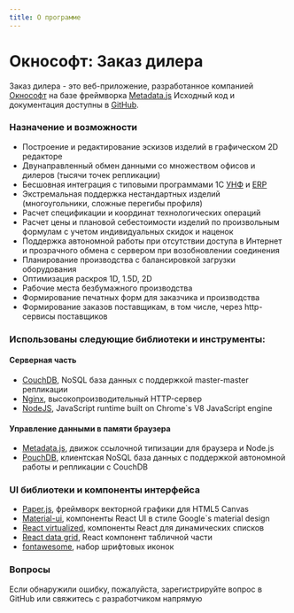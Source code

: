 ```yaml
---
title: О программе
---
```

# Окнософт: Заказ дилера

Заказ дилера - это веб-приложение, разработанное компанией [Окнософт](https://oknosoft.ru/) на базе фреймворка [Metadata.js](https://oknosoft.ru/metadata/)
Исходный код и документация доступны в [GitHub](https://github.com/oknosoft/windowbuilder).

### Назначение и возможности
- Построение и редактирование эскизов изделий в графическом 2D редакторе
- Двунаправленный обмен данными со множеством офисов и дилеров (тысячи точек репликации)
- Бесшовная интеграция с типовыми программами 1С [УНФ]() и [ERP]()
- Экстремальная поддержка нестандартных изделий (многоугольники, сложные перегибы профиля)
- Расчет спецификации и координат технологических операций
- Расчет цены и плановой себестоимости изделий по произвольным формулам с учетом индивидуальных скидок и наценок
- Поддержка автономной работы при отсутствии доступа в Интернет и прозрачного обмена с сервером при возобновлении соединения
- Планирование производства с балансировкой загрузки оборудования
- Оптимизация раскроя 1D, 1.5D, 2D
- Рабочие места безбумажного производства
- Формирование печатных форм для заказчика и производства
- Формирование заказов поставщикам, в том числе, через http-сервисы поставщиков

### Использованы следующие библиотеки и инструменты:

#### Серверная часть
- [CouchDB](), NoSQL база данных с поддержкой master-master репликации
- [Nginx](), высокопроизводительный HTTP-сервер
- [NodeJS](), JavaScript runtime built on Chrome`s V8 JavaScript engine

#### Управление данными в памяти браузера
- [Metadata.js](), движок ссылочной типизации для браузера и Node.js
- [PouchDB](), клиентская NoSQL база данных с поддержкой автономной работы и репликации с CouchDB

### UI библиотеки и компоненты интерфейса
- [Paper.js](), фреймворк векторной графики для HTML5 Canvas
- [Material-ui](), компоненты React UI в стиле Google`s material design
- [React virtualized](), компоненты React для динамических списков
- [React data grid](), React компонент табличной части
- [fontawesome](), набор шрифтовых иконок

### Вопросы
Если обнаружили ошибку, пожалуйста, зарегистрируйте вопрос в GitHub или свяжитесь с разработчиком напрямую
